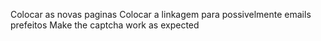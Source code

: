 Colocar as novas paginas
Colocar a linkagem para possivelmente emails prefeitos
Make the captcha work as expected
